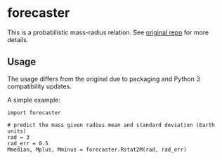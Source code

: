 forecaster
==========

This is a probabilistic mass-radius relation. See [original repo](https://github.com/chenjj2/forecaster) for more details.

Usage
-----

The usage differs from the original due to packaging and Python 3 compatibility updates.

A simple example:

	import forecaster
	
	# predict the mass given radius mean and standard deviation (Earth units)
 	rad = 3
	rad_err = 0.5
	Mmedian, Mplus, Mminus = forecaster.Rstat2M(rad, rad_err)
